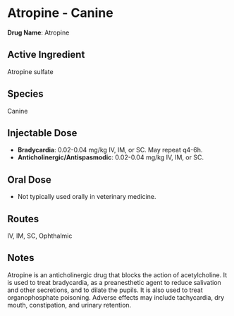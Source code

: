 #   Atropine - Canine

**Drug Name**: Atropine

##   Active Ingredient

Atropine sulfate

##   Species

Canine

##   Injectable Dose

* **Bradycardia**: 0.02-0.04 mg/kg IV, IM, or SC. May repeat q4-6h.
* **Anticholinergic/Antispasmodic**: 0.02-0.04 mg/kg IV, IM, or SC.

##   Oral Dose

* Not typically used orally in veterinary medicine.

##   Routes

IV, IM, SC, Ophthalmic

##   Notes

Atropine is an anticholinergic drug that blocks the action of acetylcholine.  It is used to treat bradycardia, as a preanesthetic agent to reduce salivation and other secretions, and to dilate the pupils.  It is also used to treat organophosphate poisoning.  Adverse effects may include tachycardia, dry mouth, constipation, and urinary retention.